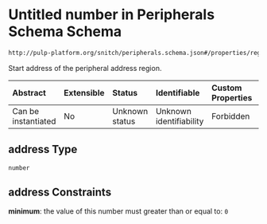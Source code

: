# Untitled number in Peripherals Schema Schema

```txt
http://pulp-platform.org/snitch/peripherals.schema.json#/properties/regbus_peripherals/items/address
```

Start address of the peripheral address region.

| Abstract            | Extensible | Status         | Identifiable            | Custom Properties | Additional Properties | Access Restrictions | Defined In                                                                 |
| :------------------ | :--------- | :------------- | :---------------------- | :---------------- | :-------------------- | :------------------ | :------------------------------------------------------------------------- |
| Can be instantiated | No         | Unknown status | Unknown identifiability | Forbidden         | Allowed               | none                | [peripherals.schema.json*](peripherals.schema.json "open original schema") |

## address Type

`number`

## address Constraints

**minimum**: the value of this number must greater than or equal to: `0`
